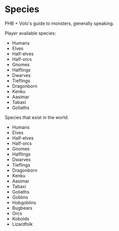 # Species

PHB + Volo's guide to monsters, generally speaking.

Player available species:
- Humans
- Elves
- Half-elves
- Half-orcs
- Gnomes
- Halflings
- Dwarves
- Tieflings
- Dragonborn
- Kenku
- Aasimar
- Tabaxi
- Goliaths

Species that exist in the world:
- Humans
- Elves
- Half-elves
- Half-orcs
- Gnomes
- Halflings
- Dwarves
- Tieflings
- Dragonborn
- Kenku
- Aasimar
- Tabaxi
- Goliaths
- Goblins
- Hobgoblins
- Bugbears
- Orcs
- Kobolds
- Lizardfolk